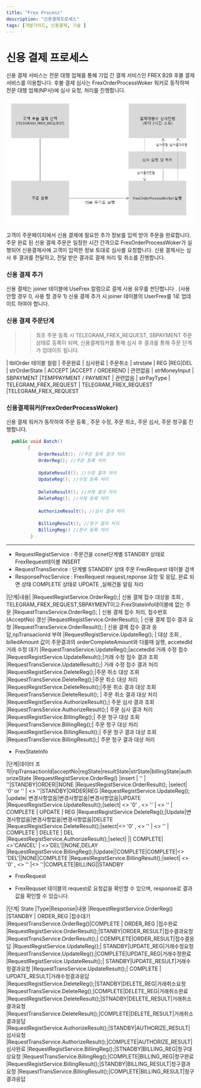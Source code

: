 ```yaml
---
title: "Frex Process"
description: "신용결제프로세스"
tags: [개발가이드, 신용결제, 기술 ]
---
```


# 신용 결제 프로세스

신용 결제 서비스는 전문 대행 업체를 통해 기업 간 결제 서비스인 FREX B2B 후불 결제 서비스를 이용합니다.
후불 결제 심사는 FrexOrderProcessWoker 워커로 동작하며 전문 대행 업체(NP사)에 심사 요청, 처리를 진행합니다.

![flow](./img/Frex1.png)

고객이 주문페이지에서 신용 결제에  필요한 추가 정보를 입력 받아 주문을 완료합니다.
주문 완료 된 신용 결제 주문은 일정한 시간 간격으로 FrexOrderProcessWoker가 실행되어 신용결제사에 고객이 입력한 정보 토대로 심사를 요청합니다. 
신용 결제사는 심사 후 결과를 전달하고, 전달 받은 결과로 결제 처리 및 취소를 진행합니다. 



### 신용 결제 추가
 신용 결제는 joiner 테이블에 UseFrex 칼럼으로 결제 사용 유무를 판단합니다 . (사용 안할 경우 0, 사용 할 경우 1)
 신용 결제 추가 시 joiner 테이블의 UserFrex를 1로 업데이트 하여야 합니다.

### 신용 결제 주문단계 

>> 최초 주문 등록 시 TELEGRAM_FREX_REQUEST, SBPAYMENT 주문 상태로 등록이 되며, 신용결제워커를 통해 심사 후 결과를 통해 주문 단계가 업데이트 됩니다.

| tblOrder 테이블 컬럼 | 주문완료 | 심사완료 | 주문취소
| strstate | REG |REG|DEL
| strOrderState |  ACCEPT |ACCEPT / ORDEREND | 관련없음
| strMoneyInput | SBPAYMENT |TEMPPAYMENT / PAYMENT | 관련없음
| strPayType | TELEGRAM_FREX_REQUEST | TELEGRAM_FREX_REQUEST |TELEGRAM_FREX_REQUEST


### 신용결제워커(FrexOrderProcessWoker)
 신용 결제 워커가 동작하여 주문 등록 , 주문 수정, 주문 취소, 주문 심사, 주문 청구를 진행합니다.


``` C# 
  public void Batch()
        {
            OrderResult(); //주문 등록 결과 처리
            OrderReg(); //주문 등록 처리

            UpdateResult(); //수정 결과 처리
            UpdateReg(); //수정 등록 처리

            DeleteResult(); //삭제 결과 처리
            DeleteReg(); //삭제 등록 처리

            AuthorizeResult(); //심사 결과 처리

            BillingResult(); //청구 결과 처리
            BillingReg() //청구 등록 처리
         }
```
---
 - RequestRegistService : 주문건을 ccnet단계별 STANDBY 상태로 FrexRequest테이블 INSERT
 - RequestTransService : 단계별 STANDBY 상태 주문 FrexRequest 테이블 검색
 - ResponseProcService : FrexRequest request,reponse 요청 및 응답, 완료 되면 상태 COMPLETE 상태로 UPDATE ,실패건들 알림 처리



|단계|내용|
|RequestRegistService.OrderReg();| 신용 결제 접수 대상을 조회 , TELEGRAM_FREX_REQUEST,SBPAYMENT이고 FrexStateInfo테이블에 없는 주문
|RequestTransService.OrderReg(); | 신용 결제 접수 처리, 접수번호 (AcceptNo) 갱신
|RequestRegistService.OrderResult(); | 신용 결제 접수 결과 요청
|RequestTransService.OrderResult(); | 신용 결제 접수 결과 응답,npTransacionId 부여 
|RequestRegistService.UpdateReg(); |  대상 조회 , billedAmount 값이 주문결과의 orderCompleteAmount와 다를때 실행, accetedId 거래 수정 대기
|RequestTransService.UpdateReg();|accetedId 거래 수정 접수
|RequestRegistService.UpdateResult();|거래 수정 접수 결과 조회
|RequestTransService.UpdateResult();| 거래 수정 접수 결과 처리
|RequestRegistService.DeleteReg();|주문 취소 대상 조회
|RequestTransService.DeleteReg();|주문 취소 대상 처리
|RequestRegistService.DeleteResult();|주문 취소 결과 대상 조회
|RequestTransService.DeleteResult(); | 주문 취소 결과 대상 처리
|RequestRegistService.AuthorizeResult();| 주문 심사 결과 조회
|RequestTransService.AuthorizeResult();| 주문 심사 결과 처리
|RequestRegistService.BillingReg();| 주문 청구 대상 조회
|RequestTransService.BillingReg();| 주문 청구 대상 처리
|RequestRegistService.BillingResult();| 주문 청구 결과 대상 조회
|RequestTransService.BillingResult();| 주문 청구 결과 대상 처리

  
* FrexStateInfo

|단계|데이터 조작|npTransactionId|acceptNo|regState|resultState|strState|billingState|authorizeState
|RequestRegistService.OrderReg() |insert | '' | ''|STANDBY|ORDER||NONE
|RequestRegistService.OrderResult(); |select| '0' or '' | <> ''|STANDBY|ORDER|REG
|RequestRegistService.UpdateReg(); |update| 변경사항없음|변경사항없음|변경사항없음|UPDATE
|RequestRegistService.UpdateResult();|select| <> '0' , <> '' | <> '' | COMPLETE | UPDATE | REG
|RequestRegistService.DeleteReg();|Update|변경사항없음|변경사항없음|변경사항없음|DELETE
|RequestRegistService.DeleteResult();|select|<> '0' , <> '' | <> '' | COMPLETE | DELETE  | DEL
|RequestRegistService.AuthorizeResult();|select| || COMPLETE| <>'CANCEL' |  <>'DEL'||NONE,DELAY
|RequestRegistService.BillingReg();|Update||COMPLETE|COMPLETE|<> 'DEL'||NONE|COMPLETE
|RequestRegistService.BillingResult();|select| <> '0' , <> '' |<> ''|COMPLETE|BILLING||STANDBY


 * FrexRequest
 - FrexRequset 테이블의 request로 요청값을 확인할 수 있으며, response로 결과값을 확인할 수 있습니다.

|단계| State |Type|Response|내용
|RequestRegistService.OrderReg() |STANDBY | ORDER_REG |접수대기
|RequestTransService.OrderReg()|COMPLETE | ORDER_REG |접수완료
|RequestRegistService.OrderResult();|STANBY|ORDER_RESULT|접수결과요청
|RequestTransService.OrderResult();| COEMPLETE|ORDER_RESULT|접수결응답
|RquestRegistService.UpdateReg();| STANDBY|UPDATE_REG|거래수정요청
|RequestTransService.UpdateReg();|COMPLETE|UPDATE_REG|거래수정완료
|RequestRegistService.UpdateResult();| STANDBY|UPDATE_RESULT|거래수정결과요청
|RequestTransService.UpdateResult();| COMPLETE | UPDATE_RESULT|거래수정결과응답
|RequestRegistService.DeleteReg();|STANDBY|DELETE_REG|거래취소요청
|RequestTransService.DeleteReg();|COMPLETE|DELETE_REG|거래취소완료
|RequestRegistService.DeleteResult();|STNADBY|DELETE_RESULT|거래취소결과요청
|RequestTransService.DeleteResult();|COMPLETE|DELETE_RESULT|거래취소결과응답
|RequestRegistService.AuthorizeResult();|STANDBY|AUTHORIZE_RESULT|심사요청
|RequestTransService.AuthorizeResult();|COMPLETE|AUTHORIZE_RESULT|심사완료
|RequestRegistService.BillingReg();|STNADBY|BILLING_REG|청구대상요청
|RequestTransService.BillingReg();|COMPLETE|BILLING_REG|청구완료
|RequestRegistService.BillingResult();|STANDBY|BILLING_RESULT|청구결과요청
|RequestTransService.BillingResult();|COMPLETE|BILLING_RESULT|청구결과응답


